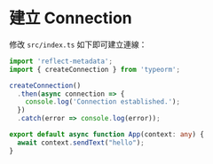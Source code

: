 # 建立 Connection

修改 `src/index.ts` 如下即可建立連線：

```ts
import 'reflect-metadata';
import { createConnection } from 'typeorm';

createConnection()
  .then(async connection => {
    console.log('Connection established.');
  })
  .catch(error => console.log(error));

export default async function App(context: any) {
  await context.sendText("hello");
}
```